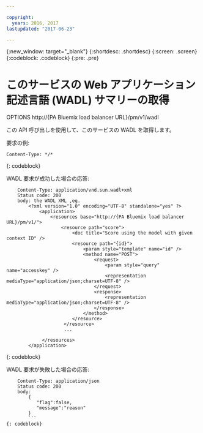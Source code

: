 ```yaml
---

copyright:
  years: 2016, 2017
lastupdated: "2017-06-23"

---
```


{:new_window: target="_blank"}
{:shortdesc: .shortdesc}
{:screen: .screen}
{:codeblock: .codeblock}
{:pre: .pre}

# このサービスの Web アプリケーション記述言語 (WADL) サマリーの取得


OPTIONS http://{PA Bluemix load balancer URL}/pm/v1/wadl

この API 呼び出しを使用して、このサービスの WADL を取得します。

要求の例:

```
Content-Type: */*
```
{: codeblock}

WADL 要求が成功した場合の応答:

```
    Content-Type: application/vnd.sun.wadl+xml
    Status code: 200
    body: the WADL XML ,eg.
        <?xml version="1.0" encoding="UTF-8" standalone="yes" ?>
            <application>
                <resources base="http://{PA Bluemix load balancer URL}/pm/v1/">
                    <resource path="score">
                        <doc title="Score using the model with given context ID" />
                        <resource path="{id}">
                            <param style="template" name="id" />
                            <method name="POST">
                                <request>
                                    <param style="query" name="accesskey" />
                                    <representation mediaType="application/json;charset=UTF-8" />
                                </request>
                                <response>
                                    <representation mediaType="application/json;charset=UTF-8" />
                                </response>
                            </method>
                        </resource>
                     </resource>
                     ...

             </resources>
        </application>
```
{: codeblock}

WADL 要求が失敗した場合の応答:

```
    Content-Type: application/json
    Status code: 200
    body:
        {
           "flag":false,
           "message":"reason"
        } 
        ```
{: codeblock}
